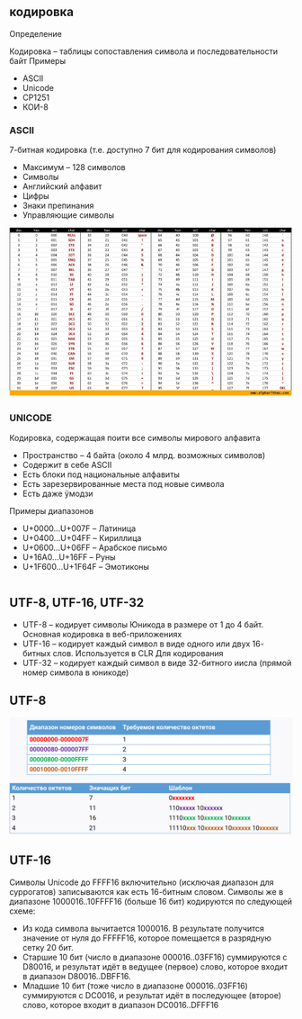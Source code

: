 ## кодировка

Определение

Кодировка – таблицы сопоставления символа и последовательности 
байт
Примеры
* ASCII
* Unicode
* CP1251
* КОИ-8


### ASCII

7-битная кодировка (т.е. доступно 7 бит для кодирования 
символов)
* Максимум – 128 символов
* Символы
* Английский алфавит
* Цифры
* Знаки препинания
* Управляющие символы

![Image alt](https://github.com/IlyaGall/C-/blob/main/04%20%D1%81%D0%B8%D0%BC%D0%B2%D0%BE%D0%BB%D1%8B%20%D0%B8%20%D1%81%D1%82%D1%80%D0%BE%D0%BA%D0%B8/img/3.PNG)


### UNICODE


Кодировка, содержащая поити все символы мирового алфавита
* Пространство – 4 байта (около 4 млрд. возможных символов)
* Содержит в себе ASCII
* Есть блоки под национальные алфавиты
* Есть зарезервированные места под новые символа
* Есть даже ÿмодзи

Примеры диапазонов

* U+0000…U+007F – Латиница
* U+0400…U+04FF – Кириллица
* U+0600…U+06FF – Арабское письмо
* U+16A0…U+16FF – Руны
* U+1F600…U+1F64F – Эмотиконы

```C#

```

## UTF-8, UTF-16, UTF-32

* UTF-8 – кодирует символы Юникода в размере от 1 до 4 байт. 
Основная кодировка в веб-приложениях
* UTF-16 – кодирует каждый символ в виде одного или двух 16-
битных слов. Используется в CLR Для кодирования
* UTF-32 – кодирует каждый символ в виде 32-битного иисла 
(прямой номер символа в юникоде)

## UTF-8

![Image alt](https://github.com/IlyaGall/C-/blob/main/04%20%D1%81%D0%B8%D0%BC%D0%B2%D0%BE%D0%BB%D1%8B%20%D0%B8%20%D1%81%D1%82%D1%80%D0%BE%D0%BA%D0%B8/img/6.PNG)

## UTF-16

Символы Unicode до FFFF16 включительно (исключая диапазон для суррогатов) записываются 
как есть 16-битным словом.
Символы же в диапазоне 1000016..10FFFF16 (больше 16 бит) кодируются по следующей схеме:
* Из кода символа вычитается 1000016. В результате получится значение от нуля до FFFFF16, 
которое помещается в разрядную сетку 20 бит.
* Старшие 10 бит (число в диапазоне 000016..03FF16) суммируются с D80016, и результат идёт в 
ведущее (первое) слово, которое входит в диапазон D80016..DBFF16.
* Младшие 10 бит (тоже число в диапазоне 000016..03FF16) суммируются с DC0016, и 
результат идёт в последующее (второе) слово, которое входит в диапазон DC0016..DFFF16

